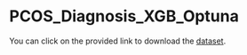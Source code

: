 # PCOS_Diagnosis_XGB_Optuna

You can click on the provided link to download the [dataset](https://www.kaggle.com/datasets/samikshadalvi/pcos-diagnosis-dataset).
